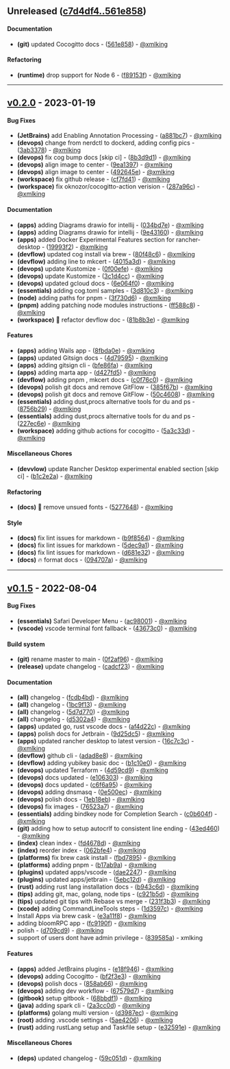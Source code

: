 ## Unreleased ([c7d4df4..561e858](https://github.com/xmlking/macbooksetup/compare/c7d4df4..561e858))
#### Documentation
- **(git)** updated Cocogitto docs - ([561e858](https://github.com/xmlking/macbooksetup/commit/561e858863b17c000e90845ef89f1063b6fe3638)) - [@xmlking](https://github.com/xmlking)
#### Refactoring
- **(runtime)** drop support for Node 6 - ([f89153f](https://github.com/xmlking/macbooksetup/commit/f89153feed297bfba3b7b969bf401260c082e02e)) - [@xmlking](https://github.com/xmlking)

- - -
## [v0.2.0](https://github.com/xmlking/macbooksetup/compare/v0.1.6..v0.2.0) - 2023-01-19
#### Bug Fixes
- **(JetBrains)** add Enabling Annotation Processing - ([a881bc7](https://github.com/xmlking/macbooksetup/commit/a881bc767c737080a1eeaaf7c7bb08c9a5991a4f)) - [@xmlking](https://github.com/xmlking)
- **(devops)** change from nerdctl to dockerd, adding config pics - ([3ab3378](https://github.com/xmlking/macbooksetup/commit/3ab3378fd558e9593bfd6d1266a676b7a044f48d)) - [@xmlking](https://github.com/xmlking)
- **(devops)** fix cog bump docs [skip ci] - ([8b3d9d1](https://github.com/xmlking/macbooksetup/commit/8b3d9d1ef17709228bdc1d4c388919e1e8529880)) - [@xmlking](https://github.com/xmlking)
- **(devops)** align image to center - ([9ea1397](https://github.com/xmlking/macbooksetup/commit/9ea13978d1d54c3974035df4913af7ef865fef53)) - [@xmlking](https://github.com/xmlking)
- **(devops)** align image to center - ([492645e](https://github.com/xmlking/macbooksetup/commit/492645e4a445cbde7df8ef3582a6e1dc5133ec04)) - [@xmlking](https://github.com/xmlking)
- **(workspace)** fix github release - ([cf7fd41](https://github.com/xmlking/macbooksetup/commit/cf7fd4171b7e7ce9364fd5b9f93e93c3e421b6d0)) - [@xmlking](https://github.com/xmlking)
- **(workspace)** fix oknozor/cocogitto-action verision - ([287a96c](https://github.com/xmlking/macbooksetup/commit/287a96cfa652188d61b5ff55554abc81e67eec2c)) - [@xmlking](https://github.com/xmlking)
#### Documentation
- **(apps)** adding Diagrams drawio for intellij - ([034bd7e](https://github.com/xmlking/macbooksetup/commit/034bd7e3f5b7ecaf52bad40f048381ad2e4aefda)) - [@xmlking](https://github.com/xmlking)
- **(apps)** adding Diagrams drawio for intellij - ([9e43160](https://github.com/xmlking/macbooksetup/commit/9e43160d7384d79faa5451781276d437c7b46d97)) - [@xmlking](https://github.com/xmlking)
- **(apps)** added Docker Experimental Features section for rancher-desktop - ([19993f2](https://github.com/xmlking/macbooksetup/commit/19993f20878e3d4a87016492301674c0b325e8d9)) - [@xmlking](https://github.com/xmlking)
- **(devflow)** updated cog install via brew - ([80f48c6](https://github.com/xmlking/macbooksetup/commit/80f48c69f8e68c2310ba618d908ecb63a9544b1d)) - [@xmlking](https://github.com/xmlking)
- **(devflow)** adding line to mkcert - ([4015a3d](https://github.com/xmlking/macbooksetup/commit/4015a3d25cc8321aa692ef254910f971411bf301)) - [@xmlking](https://github.com/xmlking)
- **(devops)** update Kustomize - ([0f00efe](https://github.com/xmlking/macbooksetup/commit/0f00efeb86edc14b752726bb37cf41bbcc51cf56)) - [@xmlking](https://github.com/xmlking)
- **(devops)** update Kustomize - ([3c1d4cc](https://github.com/xmlking/macbooksetup/commit/3c1d4cc32fbc6025541f3cd6ff29a036e85adcdc)) - [@xmlking](https://github.com/xmlking)
- **(devops)** updated gcloud docs - ([6e064f0](https://github.com/xmlking/macbooksetup/commit/6e064f095d99a1734c1abd4eede529a2f6c2e0f6)) - [@xmlking](https://github.com/xmlking)
- **(essentials)** adding cog.toml samples - ([3d810c3](https://github.com/xmlking/macbooksetup/commit/3d810c3b96756a6b6514bcfdcbd73b86e52faaae)) - [@xmlking](https://github.com/xmlking)
- **(node)** adding paths for pnpm - ([3f730d6](https://github.com/xmlking/macbooksetup/commit/3f730d6fba2b5a7283fd60b994c3471be7b0e78b)) - [@xmlking](https://github.com/xmlking)
- **(pnpm)** adding patching node modules instructions - ([ff588c8](https://github.com/xmlking/macbooksetup/commit/ff588c843e3f3bebd577d26637c1db7044a72b33)) - [@xmlking](https://github.com/xmlking)
- **(workspace)** :art: refactor devflow doc - ([81b8b3e](https://github.com/xmlking/macbooksetup/commit/81b8b3ee641e4058055262460663740b919cb1fa)) - [@xmlking](https://github.com/xmlking)
#### Features
- **(apps)** adding Wails app - ([8fbda0e](https://github.com/xmlking/macbooksetup/commit/8fbda0e578594173197911384496e2331d5a41d6)) - [@xmlking](https://github.com/xmlking)
- **(apps)** updated Gitsign docs - ([4d79595](https://github.com/xmlking/macbooksetup/commit/4d795954710da6be8bba6fc85f494ef69e20ee60)) - [@xmlking](https://github.com/xmlking)
- **(apps)** adding gitsign cli - ([bfe86fa](https://github.com/xmlking/macbooksetup/commit/bfe86fa6a9422f2d28602434f0b9f015414d4a00)) - [@xmlking](https://github.com/xmlking)
- **(apps)** adding marta app - ([d427fd5](https://github.com/xmlking/macbooksetup/commit/d427fd5e40cd32da5e0eef5e961c559090321298)) - [@xmlking](https://github.com/xmlking)
- **(devflow)** adding pnpm , mkcert docs - ([c0f76c0](https://github.com/xmlking/macbooksetup/commit/c0f76c0dd4d8565ef0e88ee24a59f1003c320186)) - [@xmlking](https://github.com/xmlking)
- **(devops)** polish git docs and remove GitFlow - ([385f67b](https://github.com/xmlking/macbooksetup/commit/385f67b321622019b9471d197256fba0e0e7d88a)) - [@xmlking](https://github.com/xmlking)
- **(devops)** polish git docs and remove GitFlow - ([50c4608](https://github.com/xmlking/macbooksetup/commit/50c4608d2d0d978095b26019dc665670cbd5f9d2)) - [@xmlking](https://github.com/xmlking)
- **(essentials)** adding dust,procs alternative tools for du and ps - ([8756b29](https://github.com/xmlking/macbooksetup/commit/8756b29c29fcefb927ad86f9c0e7f974ea32c2e1)) - [@xmlking](https://github.com/xmlking)
- **(essentials)** adding dust,procs alternative tools for du and ps - ([227ec6e](https://github.com/xmlking/macbooksetup/commit/227ec6ed369c32dcd9085ea7af557666a8a97bfc)) - [@xmlking](https://github.com/xmlking)
- **(workspace)** adding github actions for cocogitto - ([5a3c33d](https://github.com/xmlking/macbooksetup/commit/5a3c33d0e318011a36c3d18154bbc81b0632b315)) - [@xmlking](https://github.com/xmlking)
#### Miscellaneous Chores
- **(devvlow)** update Rancher Desktop experimental enabled section [skip ci] - ([b1c2e2a](https://github.com/xmlking/macbooksetup/commit/b1c2e2a993f8e5e75553b8bfc5ec149820b26a8c)) - [@xmlking](https://github.com/xmlking)
#### Refactoring
- **(docs)** :bug: remove unsued fonts - ([5277648](https://github.com/xmlking/macbooksetup/commit/5277648dbf7270b4ae2629dc2738fc3ef6e3faa0)) - [@xmlking](https://github.com/xmlking)
#### Style
- **(docs)** fix lint issues for markdown - ([b9f8564](https://github.com/xmlking/macbooksetup/commit/b9f856408a06f9fee4db2b81df33ba1b425da025)) - [@xmlking](https://github.com/xmlking)
- **(docs)** fix lint issues for markdown - ([5dec9a1](https://github.com/xmlking/macbooksetup/commit/5dec9a171fc15a3ed1a6b3324456ed0e1803377d)) - [@xmlking](https://github.com/xmlking)
- **(docs)** fix lint issues for markdown - ([d681e32](https://github.com/xmlking/macbooksetup/commit/d681e320d2ee0706f12bc87f8ea884ccec0dce72)) - [@xmlking](https://github.com/xmlking)
- **(docs)** :fire: format docs - ([094707a](https://github.com/xmlking/macbooksetup/commit/094707a2c04b046e4d1c6041be3cdb761cee8c44)) - [@xmlking](https://github.com/xmlking)

- - -


## [v0.1.5](https://github.com/xmlking/macbooksetup/compare/6c9b9133b0107499cb8445b89902310ffbc219f1..v0.1.5) - 2022-08-04
#### Bug Fixes
- **(essentials)** Safari Developer Menu - ([ac98001](https://github.com/xmlking/macbooksetup/commit/ac980013222890ed0962b34455bbf9739110c0f5)) - [@xmlking](https://github.com/xmlking)
- **(vscode)** vscode terminal font fallback - ([43673c0](https://github.com/xmlking/macbooksetup/commit/43673c02bbf9771dec73861b011511ef9d0c835d)) - [@xmlking](https://github.com/xmlking)
#### Build system
- **(git)** rename master to main - ([0f2af96](https://github.com/xmlking/macbooksetup/commit/0f2af96a5caab6b5db8b5e54e7011b8b50e08ee4)) - [@xmlking](https://github.com/xmlking)
- **(release)** update changelog - ([cadcf23](https://github.com/xmlking/macbooksetup/commit/cadcf23ddb9841f34c056b477114af620430c5bf)) - [@xmlking](https://github.com/xmlking)
#### Documentation
- **(all)** changelog - ([fcdb4bd](https://github.com/xmlking/macbooksetup/commit/fcdb4bdbe84a33dcae7b44f8285c01781fb40725)) - [@xmlking](https://github.com/xmlking)
- **(all)** changelog - ([1bc9f13](https://github.com/xmlking/macbooksetup/commit/1bc9f134f51059a0f2111f334eea5995115cdad1)) - [@xmlking](https://github.com/xmlking)
- **(all)** changelog - ([5d7d770](https://github.com/xmlking/macbooksetup/commit/5d7d770deec1b6e6532a763297c89ecf12bd1d96)) - [@xmlking](https://github.com/xmlking)
- **(all)** changelog - ([d5302a4](https://github.com/xmlking/macbooksetup/commit/d5302a4a9e1da801518a86d06f890ddb93c18b22)) - [@xmlking](https://github.com/xmlking)
- **(apps)** updated go, rust vscode docs - ([af4d22c](https://github.com/xmlking/macbooksetup/commit/af4d22cc922677762867c1bdb55a8213b9d02b9a)) - [@xmlking](https://github.com/xmlking)
- **(apps)** polish docs for Jetbrain - ([9d25dc5](https://github.com/xmlking/macbooksetup/commit/9d25dc5525ad7a2297d7bf1f110051bff3147a78)) - [@xmlking](https://github.com/xmlking)
- **(apps)** updated rancher desktop to latest version - ([16c7c3c](https://github.com/xmlking/macbooksetup/commit/16c7c3c0e0d88fe44e7aa0377ef977d67f034205)) - [@xmlking](https://github.com/xmlking)
- **(devflow)** github cli - ([adad8e8](https://github.com/xmlking/macbooksetup/commit/adad8e85f7a43eaf4cb443e6f332efe62d893c77)) - [@xmlking](https://github.com/xmlking)
- **(devflow)** adding yubikey basic doc - ([b1c10e0](https://github.com/xmlking/macbooksetup/commit/b1c10e048a44b669a1873ae39ab1e4640e24a2dc)) - [@xmlking](https://github.com/xmlking)
- **(devops)** updated Terraform - ([4d59cd9](https://github.com/xmlking/macbooksetup/commit/4d59cd981e5186031a48046ce6938aa469b5167c)) - [@xmlking](https://github.com/xmlking)
- **(devops)** docs updated - ([e106303](https://github.com/xmlking/macbooksetup/commit/e1063036490e3df5342717726ddebf000f9adb80)) - [@xmlking](https://github.com/xmlking)
- **(devops)** docs updated - ([c6f6a95](https://github.com/xmlking/macbooksetup/commit/c6f6a953e689534b17d226c92e278f527f11a19b)) - [@xmlking](https://github.com/xmlking)
- **(devops)** adding dnsmasq - ([0e500ec](https://github.com/xmlking/macbooksetup/commit/0e500ecf706b5366630db34710f0ca0a978e6d3a)) - [@xmlking](https://github.com/xmlking)
- **(devops)** polish docs - ([1eb18eb](https://github.com/xmlking/macbooksetup/commit/1eb18eb9045914b0c2c64222a177f654b9157f73)) - [@xmlking](https://github.com/xmlking)
- **(devops)** fix images - ([76523a7](https://github.com/xmlking/macbooksetup/commit/76523a71c8db43b8ad3d9acadcc3d52a925cabc6)) - [@xmlking](https://github.com/xmlking)
- **(essentials)** adding bindkey node for Completion Search - ([c0b604f](https://github.com/xmlking/macbooksetup/commit/c0b604f0ac509bde6be47575638ca4e20c6ad166)) - [@xmlking](https://github.com/xmlking)
- **(git)** adding how to setup autocrlf to consistent line ending - ([43ed460](https://github.com/xmlking/macbooksetup/commit/43ed460d60175913be5438b3f9647567cfbf80f2)) - [@xmlking](https://github.com/xmlking)
- **(index)** clean index - ([fd4678d](https://github.com/xmlking/macbooksetup/commit/fd4678d6b82da11dbaa997c6a7898b98852696fe)) - [@xmlking](https://github.com/xmlking)
- **(index)** reorder index - ([062bfe4](https://github.com/xmlking/macbooksetup/commit/062bfe49958e8ef0ee12a3d3e100bd736e1f4a63)) - [@xmlking](https://github.com/xmlking)
- **(platforms)** fix brew cask install - ([fbd7895](https://github.com/xmlking/macbooksetup/commit/fbd78950f3030e38430c074aabc2e88b6b9e9258)) - [@xmlking](https://github.com/xmlking)
- **(platforms)** adding pnpm - ([b17ab9a](https://github.com/xmlking/macbooksetup/commit/b17ab9a036097bab2b3188c7dfc29985de73b250)) - [@xmlking](https://github.com/xmlking)
- **(plugins)** updated apps/vscode - ([dae2247](https://github.com/xmlking/macbooksetup/commit/dae22472efe737853879cb10a78f735ed32dd51c)) - [@xmlking](https://github.com/xmlking)
- **(plugins)** updated apps/jetbrain - ([5ebc12d](https://github.com/xmlking/macbooksetup/commit/5ebc12deebc75a7e316eb248a310cf78bebf54fe)) - [@xmlking](https://github.com/xmlking)
- **(rust)** adding rust lang installation docs - ([b943c6d](https://github.com/xmlking/macbooksetup/commit/b943c6d08af8cff4d192791c4c22ff0cbc7cadd4)) - [@xmlking](https://github.com/xmlking)
- **(tips)** adding git, mac, golang, node tips - ([c921b5d](https://github.com/xmlking/macbooksetup/commit/c921b5dd577d79fad0166514418c9a330b3ea4ba)) - [@xmlking](https://github.com/xmlking)
- **(tips)** updated git tips with Rebase vs merge - ([231f3b3](https://github.com/xmlking/macbooksetup/commit/231f3b3d9e9fdd189294d7b45976534fb1efe714)) - [@xmlking](https://github.com/xmlking)
- **(xcode)** adding CommandLineTools steps - ([1d3597c](https://github.com/xmlking/macbooksetup/commit/1d3597c2cbb8ecf1f79b45af48789987381611f6)) - [@xmlking](https://github.com/xmlking)
- Install Apps via brew cask - ([e3a11f8](https://github.com/xmlking/macbooksetup/commit/e3a11f8360cf090eee878f20394dd51d203a07e2)) - [@xmlking](https://github.com/xmlking)
- adding bloomRPC app - ([fc9190f](https://github.com/xmlking/macbooksetup/commit/fc9190f02daec3ff795e6bc0286dbf792d12f236)) - [@xmlking](https://github.com/xmlking)
- polish - ([d709cd9](https://github.com/xmlking/macbooksetup/commit/d709cd9910573d77fc14f75c15e164551ccbcd66)) - [@xmlking](https://github.com/xmlking)
- support of users dont have admin privilege - ([839585a](https://github.com/xmlking/macbooksetup/commit/839585a374009f73dd5864e21ac44b65397bfa33)) - xmlking
#### Features
- **(apps)** added JetBrains plugins - ([e18f946](https://github.com/xmlking/macbooksetup/commit/e18f946e0254f2e0c4671bbcba31c7b14bc6ac5e)) - [@xmlking](https://github.com/xmlking)
- **(devops)** adding Cocogitto - ([bf2f3e3](https://github.com/xmlking/macbooksetup/commit/bf2f3e3c7c530b38a7b16ee0211f7c0164fd26ce)) - [@xmlking](https://github.com/xmlking)
- **(devops)** polish docs - ([858ab66](https://github.com/xmlking/macbooksetup/commit/858ab661be3c54c81d6194442eb4005a91860f99)) - [@xmlking](https://github.com/xmlking)
- **(devops)** adding dev workflow - ([67579d7](https://github.com/xmlking/macbooksetup/commit/67579d775334ac2b61dfe2ebc283e8115972a89b)) - [@xmlking](https://github.com/xmlking)
- **(gitbook)** setup gitbook - ([68bbdf1](https://github.com/xmlking/macbooksetup/commit/68bbdf189fcc8e87f4cff953f691fa2ae2ee2289)) - [@xmlking](https://github.com/xmlking)
- **(java)** adding spark cli - ([2a3cc0d](https://github.com/xmlking/macbooksetup/commit/2a3cc0dcd1ade738370abc5f3e90c49087b29d48)) - [@xmlking](https://github.com/xmlking)
- **(platforms)** golang multi version - ([d3987ec](https://github.com/xmlking/macbooksetup/commit/d3987ec1008e42ac014941680c0096bba028c1b4)) - [@xmlking](https://github.com/xmlking)
- **(root)** adding .vscode settings - ([5ae4206](https://github.com/xmlking/macbooksetup/commit/5ae4206ec91a9019cd6b298f6ea0797771da203e)) - [@xmlking](https://github.com/xmlking)
- **(rust)** adding rustLang setup and Taskfile setup - ([e32591e](https://github.com/xmlking/macbooksetup/commit/e32591ed1688b5adb585e61a909f97d96ab117cf)) - [@xmlking](https://github.com/xmlking)
#### Miscellaneous Chores
- **(deps)** updated changelog - ([59c051d](https://github.com/xmlking/macbooksetup/commit/59c051ded8c97d85efe174c37e2309262e6b4e4f)) - [@xmlking](https://github.com/xmlking)

